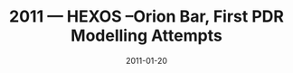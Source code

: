---
title: "2011 &mdash; HEXOS –Orion Bar, First PDR Modelling Attempts"
collection: talks
type: "Talk"
tag: academic
invited: 
permalink: \talks\2011-01-20-HEXOS-–Orion-Bar,-First-PDR-Modelling-Attempts
paperurl: 
date: "2011-01-20"
venue: "Herschel Key Project HEXOS/PRISMAS Joint Team Meeting"
location: "Pasadena, CA, USA"
---